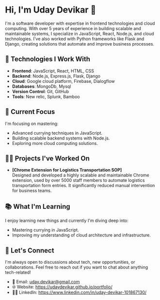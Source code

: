 # Hi, I'm Uday Devikar 👋

I'm a software developer with expertise in frontend technologies and cloud computing. With over 5 years of experience in building scalable and maintainable systems, I specialize in JavaScript, React, Node.js, and cloud technologies. I've also worked with Python frameworks like Flask and Django, creating solutions that automate and improve business processes.

## 🚀 Technologies I Work With

- **Frontend**: JavaScript, React, HTML, CSS
- **Backend**: Node.js, Express.js, Flask, Django
- **Cloud**: Google cloud platform, Firebase, Dialogflow
- **Databases**: MongoDb, Mysql
- **Version Control**: Git, GitHub
- **Tools**: New relic, Splunk, Bamboo

## 🌱 Current Focus
I'm focusing on mastering:
- Advanced currying techniques in JavaScript.
- Building scalable backend systems with Node.js.
- Exploring more cloud computing solutions.

## 👨‍💻 Projects I've Worked On
- **[Chrome Extension for Logistics Transportation SOP]**  
  Designed and developed a highly scalable and maintainable Chrome extension, used by over 5000 staff members to automate logistics transportation form entries. It significantly reduced manual intervention for business teams.

## 📚 What I'm Learning
I enjoy learning new things and currently I'm diving deep into:
- Mastering currying in JavaScript.
- Improving my understanding of cloud architecture and infrastructure.

## 🤝 Let's Connect
I'm always open to discussions about tech, new opportunities, or collaborations. Feel free to reach out if you want to chat about anything tech-related!

- 📧 Email: uday.devikar@gmail.com
- 🌐 Website: https://udaydevikar.github.io/portfolio/
- 🧑‍💻 LinkedIn: https://www.linkedin.com/in/uday-devikar-101867130/

